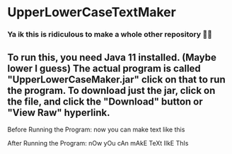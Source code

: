 # UpperLowerCaseTextMaker
<h3>Ya ik this is ridiculous to make a whole other repository 🤷‍♂️</h3>

<h2>To run this, you need Java 11 installed. (Maybe lower I guess) The actual program is called "UpperLowerCaseMaker.jar" click on that to run the program. To download just the jar, click on the file, and click the "Download" button or "View Raw" hyperlink.</h2>


Before Running the Program:
now you can make text like this

After Running the Program:
nOw yOu cAn mAkE TeXt lIkE ThIs
